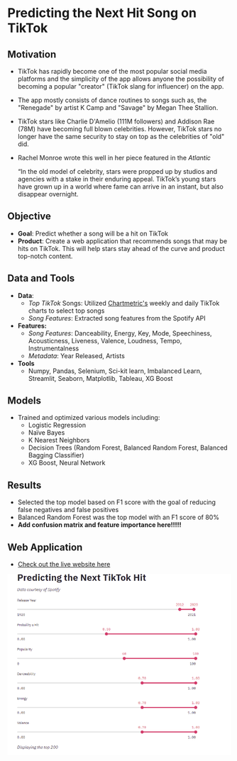 # Predicting the Next Hit Song on TikTok
## Motivation

- TikTok has rapidly become one of the most popular social media platforms and the simplicity of the app allows anyone the possibility of becoming a popular "creator" (TikTok slang for influencer) on the app.

- The app mostly consists of dance routines to songs such as,  the "Renegade" by artist K  Camp and "Savage" by Megan Thee Stallion.

- TikTok stars like Charlie D'Amelio (111M followers) and Addison Rae (78M) have becoming full blown celebrities.  However, TikTok stars no longer have the same security to stay on top as the celebrities of "old" did. 

- Rachel Monroe wrote this well in her piece featured in the *Atlantic*

  <p>“In the old model of celebrity, stars were propped up by studios and agencies with a stake in their enduring appeal. TikTok’s young stars have grown up in a world where fame can arrive in an instant, but also disappear overnight.</p>

## Objective

- **Goal**: Predict whether a song will be a hit on TikTok 
- **Product**: Create a web application that recommends songs that may be hits on TikTok.  This will help stars stay ahead of the curve and product top-notch content.

## Data and Tools

- **Data**: 
  - *Top TikTok* Songs: Utilized [Chartmetric's](https://www.chartmetric.com/) weekly and daily TikTok charts to select top songs
  - *Song Features*: Extracted song features from the Spotify API
- **Features:** 
  - *Song Features*: Danceability, Energy, Key, Mode, Speechiness, Acousticness, Liveness, Valence, Loudness, Tempo, Instrumentalness
  - *Metadata*: Year Released, Artists
- **Tools**
  - Numpy, Pandas, Selenium, Sci-kit learn, Imbalanced Learn, Streamlit, Seaborn, Matplotlib, Tableau, XG Boost

## Models

- Trained and optimized various models including: 
  - Logistic Regression
  - Naïve Bayes 
  - K Nearest Neighbors
  - Decision Trees (Random Forest, Balanced Random Forest, Balanced Bagging Classifier)
  - XG Boost, Neural Network 

## Results

- Selected the top model based on F1 score with the goal of reducing false negatives and false positives
- Balanced Random Forest was the top model with an F1 score of 80%
- **Add confusion matrix and feature importance here!!!!!**

## Web Application

- [Check out the live website here](https://share.streamlit.io/andrewdouglassmith1/tiktok_hit_predictor/main/Streamlit/streamlit_app3.py)


![Hit Song Predictions Demo](Demo/Demo.gif)

